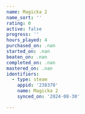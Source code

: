 ```yaml
---
name: Magicka 2
name_sort: ''
rating: 0
active: false
progress: ''
hours_played: 4
purchased_on: .nan
started_on: .nan
beaten_on: .nan
completed_on: .nan
mastered_on: .nan
identifiers:
  - type: steam
    appid: '238370'
    name: Magicka 2
    synced_on: '2024-08-30'

---
```

